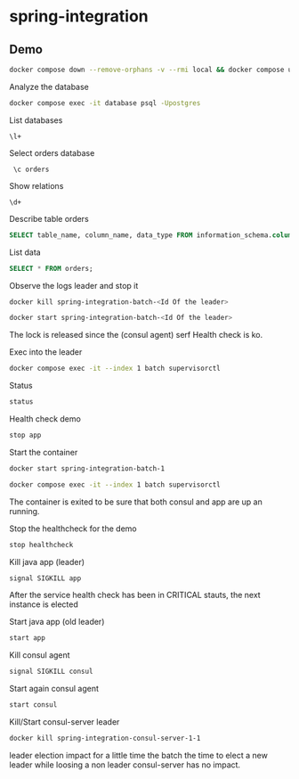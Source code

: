# spring-integration

## Demo

```bash
docker compose down --remove-orphans -v --rmi local && docker compose up
```

Analyze the database
```bash
docker compose exec -it database psql -Upostgres
```

List databases
```
\l+
```

Select orders database
```
 \c orders
```

Show relations
```
\d+ 
```

Describe table orders
```sql
SELECT table_name, column_name, data_type FROM information_schema.columns WHERE table_name = 'orders';
```

List data
```sql
SELECT * FROM orders;
```

Observe the logs leader and stop it

```bash
docker kill spring-integration-batch-<Id Of the leader>
```

```bash
docker start spring-integration-batch-<Id Of the leader>
```

The lock is released since the (consul agent) serf Health check is ko.

Exec into the leader
```bash
docker compose exec -it --index 1 batch supervisorctl
```

Status
```bash
status
```

Health check demo
```bash
stop app
```

Start the container
```bash
docker start spring-integration-batch-1
```

```bash
docker compose exec -it --index 1 batch supervisorctl
```

The container is exited to be sure that both consul and app are up an running.

Stop the healthcheck for the demo
```bash
stop healthcheck
```

Kill java app (leader)
```bash
signal SIGKILL app
```

After the service health check has been in CRITICAL stauts, the next instance is elected

Start java app (old leader)
```bash
start app
```

Kill consul agent
```bash
signal SIGKILL consul
```

Start again consul agent
```bash
start consul
```

Kill/Start consul-server leader
```bash
docker kill spring-integration-consul-server-1-1
```

leader election impact for a little time the batch the time to elect a new leader while loosing a non leader consul-server has no impact.